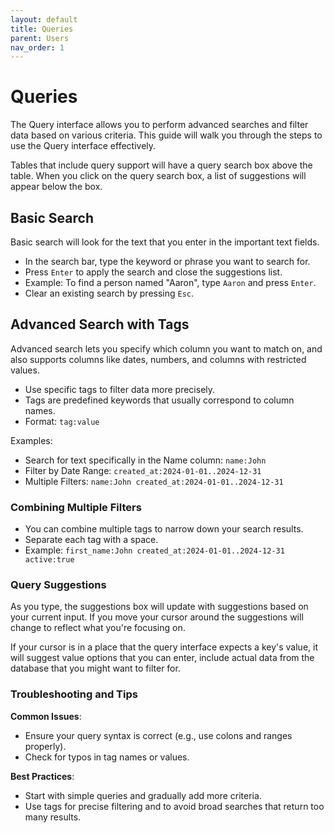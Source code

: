 ```yaml
---
layout: default
title: Queries
parent: Users
nav_order: 1
---
```


# Queries

The Query interface allows you to perform advanced searches and filter data based on various criteria. This guide 
will walk you through the steps to use the Query interface effectively.

Tables that include query support will have a query search box above the table. When you click on the query search box,
a list of suggestions will appear below the box.

## Basic Search

Basic search will look for the text that you enter in the important text fields.

* In the search bar, type the keyword or phrase you want to search for.
* Press `Enter` to apply the search and close the suggestions list.
* Example: To find a person named "Aaron", type `Aaron` and press `Enter`.
* Clear an existing search by pressing `Esc`.

## Advanced Search with Tags

Advanced search lets you specify which column you want to match on, and also supports columns like dates, numbers, and
columns with restricted values.

* Use specific tags to filter data more precisely.
* Tags are predefined keywords that usually correspond to column names.
* Format: `tag:value`

Examples:
* Search for text specifically in the Name column: `name:John`
* Filter by Date Range: `created_at:2024-01-01..2024-12-31`
* Multiple Filters: `name:John created_at:2024-01-01..2024-12-31`

### Combining Multiple Filters

* You can combine multiple tags to narrow down your search results.
* Separate each tag with a space.
* Example: `first_name:John created_at:2024-01-01..2024-12-31 active:true`

### Query Suggestions

As you type, the suggestions box will update with suggestions based on your current input. If you move your cursor 
around the suggestions will change to reflect what you're focusing on.

If your cursor is in a place that the query interface expects a key's value, it will suggest value options that you
can enter, include actual data from the database that you might want to filter for.

### Troubleshooting and Tips

**Common Issues**:
* Ensure your query syntax is correct (e.g., use colons and ranges properly).
* Check for typos in tag names or values.

**Best Practices**:
* Start with simple queries and gradually add more criteria.
* Use tags for precise filtering and to avoid broad searches that return too many results.
